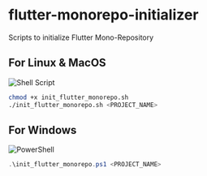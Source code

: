 # flutter-monorepo-initializer
Scripts to initialize Flutter Mono-Repository

## For Linux & MacOS
![Shell Script](https://img.shields.io/badge/shell_script-%23121011.svg?style=for-the-badge&logo=gnu-bash&logoColor=white)
```bash
chmod +x init_flutter_monorepo.sh
./init_flutter_monorepo.sh <PROJECT_NAME>
```

## For Windows
![PowerShell](https://img.shields.io/badge/PowerShell-%235391FE.svg?style=for-the-badge&logo=powershell&logoColor=white)
```powershell
.\init_flutter_monorepo.ps1 <PROJECT_NAME>
```
